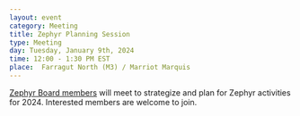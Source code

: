 ```yaml
---
layout: event
category: Meeting
title: Zephyr Planning Session
type: Meeting
day: Tuesday, January 9th, 2024
time: 12:00 - 1:30 PM EST
place: 	Farragut North (M3) / Marriot Marquis 
---
```

<a href="/leadership/#board">Zephyr Board members</a> will meet to strategize and plan for Zephyr activities for 2024.  Interested members are welcome to join.
